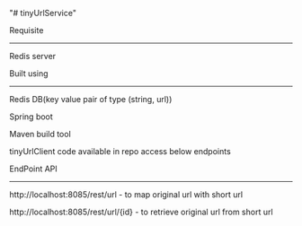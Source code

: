 "# tinyUrlService" 

Requisite
_________

Redis server 


Built using
__________

Redis DB(key value pair of type (string, url))

Spring boot

Maven build tool


tinyUrlClient code available in repo access below endpoints

EndPoint API
____________

http://localhost:8085/rest/url - to map original url with short url

http://localhost:8085/rest/url/{id} - to retrieve original url from short url

